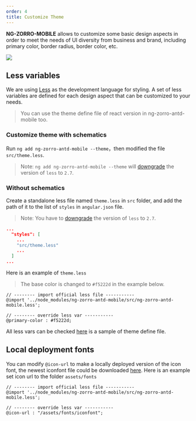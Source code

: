 ```yaml
---
order: 4
title: Customize Theme
---
```


**NG-ZORRO-MOBILE** allows to customize some basic design aspects in order to meet the needs of UI diversity from business and brand, including primary color, border radius, border color, etc.

![](https://gw.alipayobjects.com/zos/rmsportal/bvJhBmAfTWsUixLpGLbL.png)

## Less variables

We are using [Less](http://lesscss.org/) as the development language for styling. A set of less variables are defined for each design aspect that can be customized to your needs.

> You can use the theme define file of react version in ng-zorro-antd-mobile too.

### Customize theme with schematics

Run `ng add ng-zorro-antd-mobile --theme`，then modified the file `src/theme.less`.

> Note: `ng add ng-zorro-antd-mobile --theme` will [downgrade](https://github.com/angular/angular-cli/issues/10430) the version of `less` to `2.7`.

### Without schematics

Create a standalone less file named `theme.less` in `src` folder, and add the path of it to the list of `styles` in `angular.json` file.

> Note: You have to [downgrade](https://github.com/angular/angular-cli/issues/10430) the version of `less` to `2.7`.

```json
...
  "styles": [
    ...
    "src/theme.less"
    ...
  ]
...
```

Here is an example of `theme.less`

> The base color is changed to `#f5222d` in the example below.

```less
// -------- import official less file -----------
@import '../node_modules/ng-zorro-antd-mobile/src/ng-zorro-antd-mobile.less';

// -------- override less var -----------
@primary-color : #f5222d;
```

All less vars can be checked [here](https://github.com/NG-ZORRO/ng-zorro-antd-mobile/blob/master/site_scripts/_site/src/theme.less) is a sample of theme define file.

## Local deployment fonts

You can modify `@icon-url` to make a locally deployed version of the icon font, the newest iconfont file could be downloaded [here](https://github.com/ant-design/ant-design/releases/download/resource/iconfont-3.x.zip).
Here is an example set icon url to the folder `assets/fonts`

```less
// -------- import official less file -----------
@import '../node_modules/ng-zorro-antd-mobile/src/ng-zorro-antd-mobile.less';

// -------- override less var -----------
@icon-url : "/assets/fonts/iconfont";
```
